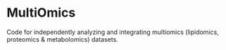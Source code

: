 # MultiOmics
Code for independently analyzing and integrating multiomics (lipidomics, proteomics & metabolomics) datasets. 

